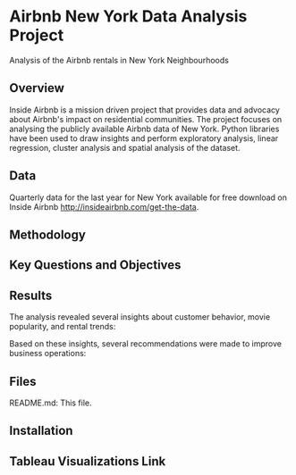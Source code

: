 # Airbnb New York Data Analysis Project
Analysis of the Airbnb rentals in New York Neighbourhoods


## Overview
Inside Airbnb is a mission driven project that provides data and advocacy about Airbnb's impact on residential communities. The project focuses on analysing the publicly available Airbnb data of New York. Python libraries have been used to draw insights and perform exploratory analysis, linear regression, cluster analysis and spatial analysis of the dataset.


## Data
Quarterly data for the last year for New York available for free download on Inside Airbnb http://insideairbnb.com/get-the-data.


## Methodology

 

## Key Questions and Objectives


## Results
The analysis revealed several insights about customer behavior, movie popularity, and rental trends:
 


Based on these insights, several recommendations were made to improve business operations:

  

## Files
README.md: This file.  

## Installation


## Tableau Visualizations Link

